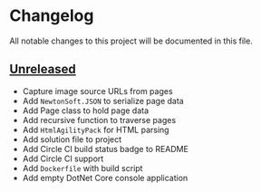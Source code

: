 # Changelog

All notable changes to this project will be documented in this file.

## [Unreleased]

- Capture image source URLs from pages
- Add `NewtonSoft.JSON` to serialize page data
- Add Page class to hold page data
- Add recursive function to traverse pages
- Add `HtmlAgilityPack` for HTML parsing
- Add solution file to project
- Add Circle CI build status badge to README
- Add Circle CI support
- Add `Dockerfile` with build script
- Add empty DotNet Core console application

[Unreleased]: https://github.com/kitforbes/Crawler/compare/e0e3a3a...HEAD
